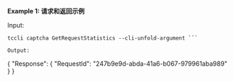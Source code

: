 **Example 1: 请求和返回示例**



Input: 

```
tccli captcha GetRequestStatistics --cli-unfold-argument ```

Output: 
```
{
    "Response": {
        "RequestId": "247b9e9d-abda-41a6-b067-979961aba989"
    }
}
```

